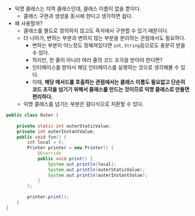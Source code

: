 - 익명 클래스는 지역 클래스인데, 클래스 이름이 없을 뿐이다.
	- 클래스 구현과 생성을 동시에 한다고 생각하면 쉽다.
- 왜 사용할까?
	- 클래스를 별도로 정의하지 않고도 즉석에서 구현할 수 있기 때문이다.
	- 더 나아가, 변하는 부분과 변하지 않는 부분을 분리하는 관점에서도 필요하다.
		- 변하는 부분이 어느정도 정해져있다면 `int`, `String`등으로도 충분히 받을 수 있다.
		- 하지만, 한 줄이 아니라 여러 줄의 코드 조각을 받아야 한다면?
		- 인터페이스를 받아서 해당 인터페이스를 실행하는 것으로 생각해볼 수 있다.
		- 이때, **해당 메서드를 호출하는 관점에서는 클래스 이름도 필요없고 단순히 코드 조각을 넘기기 위해서 클래스를 만드는 것이므로 익명 클래스로 만들면 편리하다.**
	- 익명 클래스를 넘기는 부분은 람다식으로 치환할 수 있다.
```java
public class Outer {  
	
    private static int outerStaticValue;  
    private int outerInstantValue;  
    public void fun() {  
	    int local = 0;  
	    Printer printer = new Printer() {  
            @Override  
            public void print() {  
                System.out.println(local);  
                System.out.println(outerStaticValue);  
                System.out.println(outerInstantValue);  
            }  
        };
        
        printer.print();  
    }  
}
```